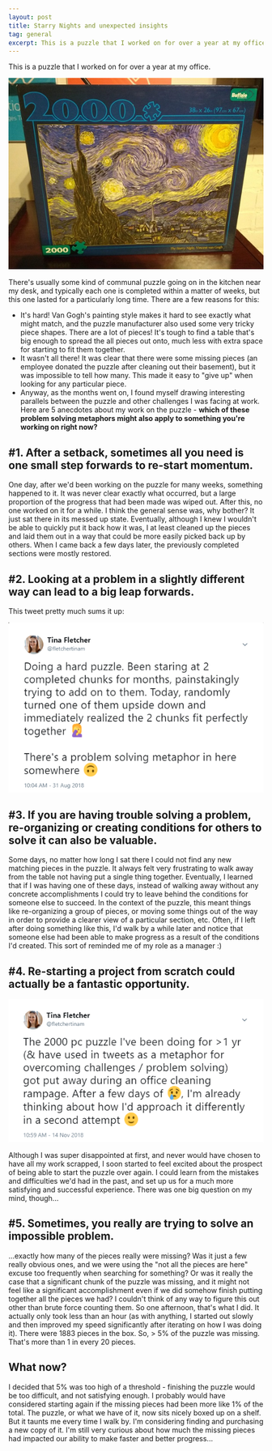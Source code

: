 ```yaml
---
layout: post
title: Starry Nights and unexpected insights
tag: general
excerpt: This is a puzzle that I worked on for over a year at my office.
---
```



This is a puzzle that I worked on for over a year at my office.

![Picture of a 200 piece puzzle of the Starry Night painting](../images/starry-night.jpg)

There's usually some kind of communal puzzle going on in the kitchen near my desk, and typically each one is completed within a matter of weeks, but this one lasted for a particularly long time. There are a few reasons for this:

+ It's hard! Van Gogh's painting style makes it hard to see exactly what might match, and the puzzle manufacturer also used some very tricky piece shapes.
There are a lot of pieces! It's tough to find a table that's big enough to spread the all pieces out onto, much less with extra space for starting to fit them together.
+ It wasn't all there! It was clear that there were some missing pieces (an employee donated the puzzle after cleaning out their basement), but it was impossible to tell how many. This made it easy to "give up" when looking for any particular piece.
+ Anyway, as the months went on, I found myself drawing interesting parallels between the puzzle and other challenges I was facing at work. Here are 5 anecdotes about my work on the puzzle - **which of these problem solving metaphors might also apply to something you're working on right now?**

\#1. After a setback, sometimes all you need is one small step forwards to re-start momentum.
---
One day, after we'd been working on the puzzle for many weeks, something happened to it. It was never clear exactly what occurred, but a large proportion of the progress that had been made was wiped out. After this, no one worked on it for a while. I think the general sense was, why bother? It just sat there in its messed up state. Eventually, although I knew I wouldn't be able to quickly put it back how it was, I at least cleaned up the pieces and laid them out in a way that could be more easily picked back up by others. When I came back a few days later, the previously completed sections were mostly restored.

\#2. Looking at a problem in a slightly different way can lead to a big leap forwards.
---
This tweet pretty much sums it up:

![Tweet describing how turning a section upside down lead to a big leap in progress](../images/tweet-upside-down.png)

\#3. If you are having trouble solving a problem, re-organizing or creating conditions for others to solve it can also be valuable.
---
Some days, no matter how long I sat there I could not find any new matching pieces in the puzzle. It always felt very frustrating to walk away from the table not having put a single thing together. Eventually, I learned that if I was having one of these days, instead of walking away without any concrete accomplishments I could try to leave behind the conditions for someone else to succeed. In the context of the puzzle, this meant things like re-organizing a group of pieces, or moving some things out of the way in order to provide a clearer view of a particular section, etc. Often, if I left after doing something like this, I'd walk by a while later and notice that someone else had been able to make progress as a result of the conditions I'd created. This sort of reminded me of my role as a manager :)

\#4. Re-starting a project from scratch could actually be a fantastic opportunity.
---
![Tweet describing how the puzzle was put away during a cleaning rampage](../images/tweet-scratch.png)

Although I was super disappointed at first, and never would have chosen to have all my work scrapped, I soon started to feel excited about the prospect of being able to start the puzzle over again. I could learn from the mistakes and difficulties we'd had in the past, and set up us for a much more satisfying and successful experience. There was one big question on my mind, though...

\#5. Sometimes, you really are trying to solve an impossible problem.
---
...exactly how many of the pieces really were missing? Was it just a few really obvious ones, and we were using the "not all the pieces are here" excuse too frequently when searching for something? Or was it really the case that a significant chunk of the puzzle was missing, and it might not feel like a significant accomplishment even if we did somehow finish putting together all the pieces we had? I couldn't think of any way to figure this out other than brute force counting them. So one afternoon, that's what I did. It actually only took less than an hour (as with anything, I started out slowly and then improved my speed significantly after iterating on how I was doing it). There were 1883 pieces in the box. So, > 5% of the puzzle was missing. That's more than 1 in every 20 pieces.

What now?
---
I decided that 5% was too high of a threshold - finishing the puzzle would be too difficult, and not satisfying enough. I probably would have considered starting again if the missing pieces had been more like 1% of the total. The puzzle, or what we have of it, now sits nicely boxed up on a shelf. But it taunts me every time I walk by. I'm considering finding and purchasing a new copy of it. I'm still very curious about how much the missing pieces had impacted our ability to make faster and better progress...
